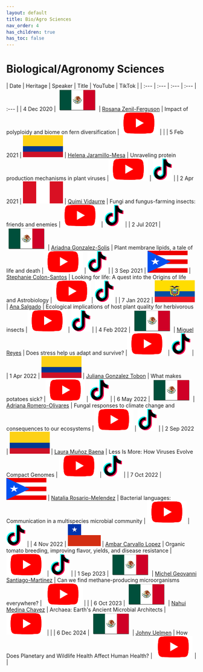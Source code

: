 ```yaml
---
layout: default
title: Bio/Agro Sciences
nav_order: 4
has_children: true
has_toc: false
---
```


# Biological/Agronomy Sciences


| Date | Heritage | Speaker | Title | YouTube | TikTok | 
| :---   | :--- | :--- | :---  | :--- | 
| 4 Dec 2020 | ![](../../assets/pics/flags/mexico.png) | [Rosana Zenil-Ferguson](https://solislemuslab.github.io/el-zoominario/topics/biology/rosanazenil.html) | Impact of polyploidy and biome on fern diversification |[![youtube (653k)](../../assets/icons16/youtube.png)](https://youtu.be/6H9z6vuKWfo) | |
| 5 Feb 2021 | ![](../../assets/pics/flags/colombia.png) | [Helena Jaramillo-Mesa](https://solislemuslab.github.io/el-zoominario/topics/biology/helenajaramillo.html) | Unraveling protein production mechanisms in plant viruses |[![youtube (653k)](../../assets/icons16/youtube.png)](https://youtu.be/wQuC_b4iI5M) | [![tiktok (653k)](../../assets/icons16/tiktok.png)](https://www.tiktok.com/@latinxinstem/video/7081437020916124970) |
| 2 Apr 2021 | ![](../../assets/pics/flags/peru.png) | [Quimi Vidaurre](https://solislemuslab.github.io/el-zoominario/topics/biology/quimividaurre.html) | Fungi and fungus-farming insects: friends and enemies |[![youtube (653k)](../../assets/icons16/youtube.png)](https://youtu.be/0lOztN-X0HU) | [![tiktok (653k)](../../assets/icons16/tiktok.png)](https://www.tiktok.com/@latinxinstem/video/7081439851245030702) |
| 2 Jul 2021 | ![](../../assets/pics/flags/mexico.png) | [Ariadna Gonzalez-Solis](https://solislemuslab.github.io/el-zoominario/topics/biology/ariadnagonzalez.html) | Plant membrane lipids, a tale of life and death |[![youtube (653k)](../../assets/icons16/youtube.png)](https://youtu.be/8_BDS0_YHFY) | [![tiktok (653k)](../../assets/icons16/tiktok.png)](https://www.tiktok.com/@latinxinstem/video/7081461220636953902) |
| 3 Sep 2021 | ![](../../assets/pics/flags/puertorico.png) | [Stephanie Colon-Santos](https://solislemuslab.github.io/el-zoominario/topics/biology/stephaniecolon.html) | Looking for life: A quest into the Origins of life and Astrobiology |[![youtube (653k)](../../assets/icons16/youtube.png)](https://www.youtube.com/watch?v=NdSkt3ZYqLU)| [![tiktok (653k)](../../assets/icons16/tiktok.png)](https://www.tiktok.com/@latinxinstem/video/7081790090736946475) |
| 7 Jan 2022 | ![](../../assets/pics/flags/ecuador.png) | [Ana Salgado](https://solislemuslab.github.io/el-zoominario/topics/biology/anasalgado.html) | Ecological implications of host plant quality for herbivorous insects |[![youtube (653k)](../../assets/icons16/youtube.png)](https://youtu.be/mWunY10j_Cg) | [![tiktok (653k)](../../assets/icons16/tiktok.png)](https://www.tiktok.com/@latinxinstem/video/7081823808188976426) | 
| 4 Feb 2022 | ![](../../assets/pics/flags/mexico.png) | [Miguel Reyes](https://solislemuslab.github.io/el-zoominario/topics/biology/miguelreyes.html) | Does stress help us adapt and survive? |[![youtube (653k)](../../assets/icons16/youtube.png)](https://youtu.be/gwM-z79vOYU) | [![tiktok (653k)](../../assets/icons16/tiktok.png)](https://www.tiktok.com/@latinxinstem/video/7081828221716548906) |
| 1 Apr 2022 | ![](../../assets/pics/flags/colombia.png) | [Juliana Gonzalez Tobon](https://solislemuslab.github.io/el-zoominario/topics/biology/julianagonzalez.html)  | What makes potatoes sick? |[![youtube (653k)](../../assets/icons16/youtube.png)](https://youtu.be/shf6BoJdgnM) | [![tiktok (653k)](../../assets/icons16/tiktok.png)](https://www.tiktok.com/@latinxinstem/video/7082000615148211502) |
| 6 May 2022 | ![](../../assets/pics/flags/mexico.png) | [Adriana Romero-Olivares](https://solislemuslab.github.io/el-zoominario/topics/biology/adrianaromero.html) | Fungal responses to climate change and consequences to our ecosystems |[![youtube (653k)](../../assets/icons16/youtube.png)](https://youtu.be/qA8V0M4T6Sc) | [![tiktok (653k)](../../assets/icons16/tiktok.png)](https://www.tiktok.com/@latinxinstem/video/7094753741391334698) | 
| 2 Sep 2022 | ![](../../assets/pics/flags/colombia.png) | [Laura Muñoz Baena](https://solislemuslab.github.io/el-zoominario/topics/biology/lauramunoz.html) | Less Is More: How Viruses Evolve Compact Genomes | [![youtube (653k)](../../assets/icons16/youtube.png)](https://youtu.be/ZXqX1t36OJY) | [![tiktok (653k)](../../assets/icons16/tiktok.png)](https://www.tiktok.com/@latinxinstem/video/7139207541518716206) |
| 7 Oct 2022 | ![](../../assets/pics/flags/puertorico.png) | [Natalia Rosario-Melendez](https://solislemuslab.github.io/el-zoominario/topics/biology/nataliarosario.html) | Bacterial languages: Communication in a multispecies microbial community | [![youtube (653k)](../../assets/icons16/youtube.png)](https://youtu.be/M-qMlF-cugQ) | [![tiktok (653k)](../../assets/icons16/tiktok.png)](https://www.tiktok.com/@latinxinstem/video/7151917710291619118) |
| 4 Nov 2022 | ![](../../assets/pics/flags/chile.png) | [Ambar Carvallo Lopez](https://solislemuslab.github.io/el-zoominario/topics/biology/ambarcarvallo.html) | Organic tomato breeding, improving flavor, yields, and disease resistance | [![youtube (653k)](../../assets/icons16/youtube.png)](https://youtu.be/IrqIlAfCaAs) | [![tiktok (653k)](../../assets/icons16/tiktok.png)](https://www.tiktok.com/@latinxinstem/video/7162536045966560558) |
| 1 Sep 2023 | ![](../../assets/pics/flags/mexico.png) | [Michel Geovanni Santiago-Martinez](https://solislemuslab.github.io/el-zoominario/topics/biology/geovannisantiago.html) | Can we find methane-producing microorganisms everywhere? | [![youtube (653k)](../../assets/icons16/youtube.png)](https://youtu.be/Rf0BrgU1KCc) | |
| 6 Oct 2023 | ![](../../assets/pics/flags/mexico.png) | [Nahui Medina Chavez](https://solislemuslab.github.io/el-zoominario/topics/biology/nahuimedina.html) | Archaea: Earth's Ancient Microbial Architects | [![youtube (653k)](../../assets/icons16/youtube.png)](https://youtu.be/_RgCvUAEc38) | |
| 6 Dec 2024 | ![](../../assets/pics/flags/mexico.png) | [Johny Uelmen](https://solislemuslab.github.io/el-zoominario/topics/biology/johnyuelmen.html) | How Does Planetary and Wildlife Health Affect Human Health? | [![youtube (653k)](../../assets/icons16/youtube.png)](https://youtu.be/1eLPNQrqp6U) | |